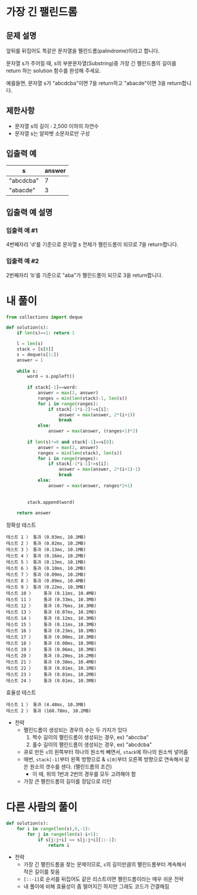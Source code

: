 # 가장 긴 팰린드롬
## 문제 설명
앞뒤를 뒤집어도 똑같은 문자열을 팰린드롬(palindrome)이라고 합니다.

문자열 s가 주어질 때, s의 부분문자열(Substring)중 가장 긴 팰린드롬의 길이를 return 하는 solution 함수를 완성해 주세요.

예를들면, 문자열 s가 "abcdcba"이면 7을 return하고 "abacde"이면 3을 return합니다.

## 제한사항
- 문자열 s의 길이 : 2,500 이하의 자연수
- 문자열 s는 알파벳 소문자로만 구성

## 입출력 예
|s|answer|
|-|-|
|"abcdcba"|7|
|"abacde"|3|

## 입출력 예 설명
### 입출력 예 #1
4번째자리 'd'를 기준으로 문자열 s 전체가 팰린드롬이 되므로 7을 return합니다.

### 입출력 예 #2
2번째자리 'b'를 기준으로 "aba"가 팰린드롬이 되므로 3을 return합니다.

# 내 풀이
```python
from collections import deque

def solution(s):
    if len(s)==1: return 1

    l = len(s)
    stack = [s[0]]
    s = deque(s[1:])
    answer = 1
    
    while s:
        word = s.popleft()
        
        if stack[-1]==word:
            answer = max(2, answer)
            ranges = min(len(stack)-1, len(s))
            for i in range(ranges):
                if stack[-1*i-2]!=s[i]:
                    answer = max(answer, 2*(i+1))
                    break
            else:
                answer = max(answer, (ranges+1)*2)
            
        if len(s)!=0 and stack[-1]==s[0]:
            answer = max(2, answer)
            ranges = min(len(stack), len(s))
            for i in range(ranges):
                if stack[-1*i-1]!=s[i]:
                    answer = max(answer, 2*(i+1)-1)
                    break
            else:
                answer = max(answer, ranges*2+1)
        
        
        stack.append(word)
    
    return answer
```
정확성  테스트
```
테스트 1 〉	통과 (0.03ms, 10.3MB)
테스트 2 〉	통과 (0.02ms, 10.2MB)
테스트 3 〉	통과 (0.13ms, 10.1MB)
테스트 4 〉	통과 (0.16ms, 10.2MB)
테스트 5 〉	통과 (0.13ms, 10.1MB)
테스트 6 〉	통과 (0.10ms, 10.2MB)
테스트 7 〉	통과 (0.09ms, 10.2MB)
테스트 8 〉	통과 (0.09ms, 10.4MB)
테스트 9 〉	통과 (0.22ms, 10.3MB)
테스트 10 〉	통과 (0.11ms, 10.4MB)
테스트 11 〉	통과 (0.33ms, 10.3MB)
테스트 12 〉	통과 (0.76ms, 10.3MB)
테스트 13 〉	통과 (0.07ms, 10.1MB)
테스트 14 〉	통과 (0.12ms, 10.3MB)
테스트 15 〉	통과 (0.11ms, 10.3MB)
테스트 16 〉	통과 (0.23ms, 10.1MB)
테스트 17 〉	통과 (0.00ms, 10.3MB)
테스트 18 〉	통과 (0.00ms, 10.3MB)
테스트 19 〉	통과 (0.06ms, 10.3MB)
테스트 20 〉	통과 (0.20ms, 10.2MB)
테스트 21 〉	통과 (0.30ms, 10.4MB)
테스트 22 〉	통과 (0.01ms, 10.1MB)
테스트 23 〉	통과 (0.01ms, 10.2MB)
테스트 24 〉	통과 (0.01ms, 10.3MB)
```
효율성  테스트
```
테스트 1 〉	통과 (4.48ms, 10.3MB)
테스트 2 〉	통과 (168.78ms, 10.2MB)
```
- 전략
  - 팰린드롬이 생성되는 경우의 수는 두 가지가 있다
    1. 짝수 길이의 팰린드롬이 생성되는 경우, ex) "abccba"
    2. 홀수 길이의 팰린드롬이 생성되는 경우, ex) "abcdcba"
  - 큐로 만든 `s`의 왼쪽부터 하나의 원소씩 빼면서, `stack`에 하나의 원소씩 넣어줌
  - 매번, `stack[-1]`부터 왼쪽 방향으로 & `s[0]`부터 오른쪽 방향으로 연속해서 같은 원소의 갯수를 센다. (팰린드롬의 조건)
    - 이 때, 위의 1번과 2번의 경우를 모두 고려해야 함
  - 가장 큰 팰린드롬의 길이를 정답으로 리턴

# 다른 사람의 풀이
```python
def solution(s):
    for i in range(len(s),0,-1):
        for j in range(len(s)-i+1):
            if s[j:j+i] == s[j:j+i][::-1]:
                return i
```
- 전략
  - 가장 긴 팰린드롬을 찾는 문제이므로, `s`의 길이만큼의 팰린드롬부터 계속해서 작은 길이를 찾음
  - `[::-1]`로 순서를 뒤집어도 같은 리스트이면 팰린드롬이라는 매우 쉬운 전략
  - 내 풀이에 비해 효율성이 좀 떨어지긴 하지만 그래도 코드가 간결해짐
